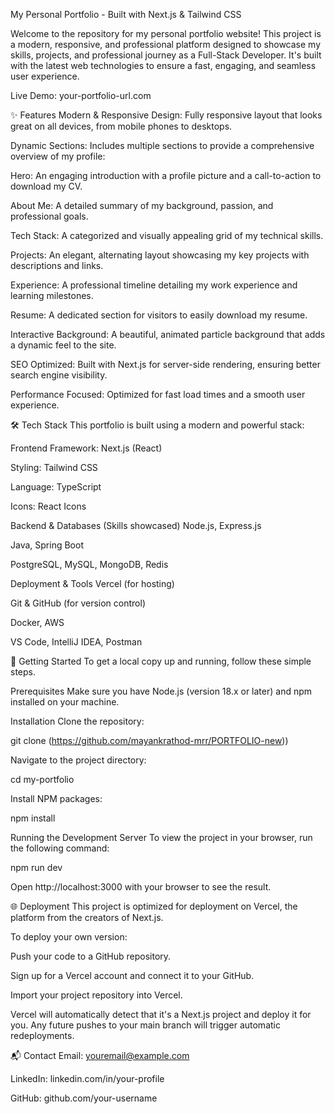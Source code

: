 My Personal Portfolio - Built with Next.js & Tailwind CSS
<!-- Optional: Add a screenshot of your portfolio named 'portfolio-screenshot.png' to your /public/images folder -->

Welcome to the repository for my personal portfolio website! This project is a modern, responsive, and professional platform designed to showcase my skills, projects, and professional journey as a Full-Stack Developer. It's built with the latest web technologies to ensure a fast, engaging, and seamless user experience.

Live Demo: your-portfolio-url.com <!-- TODO: Replace with your actual deployed URL -->

✨ Features
Modern & Responsive Design: Fully responsive layout that looks great on all devices, from mobile phones to desktops.

Dynamic Sections: Includes multiple sections to provide a comprehensive overview of my profile:

Hero: An engaging introduction with a profile picture and a call-to-action to download my CV.

About Me: A detailed summary of my background, passion, and professional goals.

Tech Stack: A categorized and visually appealing grid of my technical skills.

Projects: An elegant, alternating layout showcasing my key projects with descriptions and links.

Experience: A professional timeline detailing my work experience and learning milestones.

Resume: A dedicated section for visitors to easily download my resume.

Interactive Background: A beautiful, animated particle background that adds a dynamic feel to the site.

SEO Optimized: Built with Next.js for server-side rendering, ensuring better search engine visibility.

Performance Focused: Optimized for fast load times and a smooth user experience.

🛠️ Tech Stack
This portfolio is built using a modern and powerful stack:

Frontend
Framework: Next.js (React)

Styling: Tailwind CSS

Language: TypeScript

Icons: React Icons

Backend & Databases (Skills showcased)
Node.js, Express.js

Java, Spring Boot

PostgreSQL, MySQL, MongoDB, Redis

Deployment & Tools
Vercel (for hosting)

Git & GitHub (for version control)

Docker, AWS

VS Code, IntelliJ IDEA, Postman

🚀 Getting Started
To get a local copy up and running, follow these simple steps.

Prerequisites
Make sure you have Node.js (version 18.x or later) and npm installed on your machine.

Installation
Clone the repository:

git clone (https://github.com/mayankrathod-mrr/PORTFOLIO-new))

Navigate to the project directory:

cd my-portfolio

Install NPM packages:

npm install

Running the Development Server
To view the project in your browser, run the following command:

npm run dev

Open http://localhost:3000 with your browser to see the result.

🌐 Deployment
This project is optimized for deployment on Vercel, the platform from the creators of Next.js.

To deploy your own version:

Push your code to a GitHub repository.

Sign up for a Vercel account and connect it to your GitHub.

Import your project repository into Vercel.

Vercel will automatically detect that it's a Next.js project and deploy it for you. Any future pushes to your main branch will trigger automatic redeployments.

📬 Contact
Email: youremail@example.com

LinkedIn: linkedin.com/in/your-profile

GitHub: github.com/your-username
